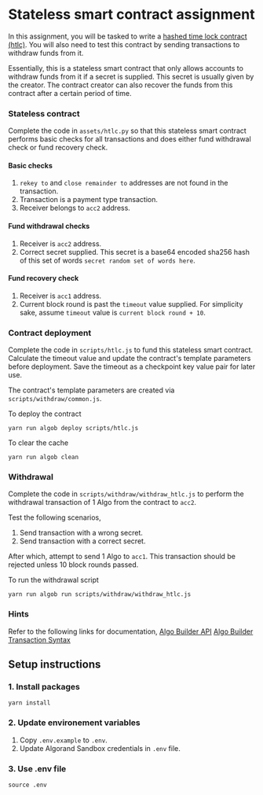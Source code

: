 # Stateless smart contract assignment

In this assignment, you will be tasked to write a [hashed time lock contract (htlc)](https://en.bitcoin.it/wiki/Hash_Time_Locked_Contracts). You will also need to test this contract by sending transactions to withdraw funds from it.

Essentially, this is a stateless smart contract that only allows accounts to withdraw funds from it if a secret is supplied. This secret is usually given by the creator. The contract creator can also recover the funds from this contract after a certain period of time.

### Stateless contract
Complete the code in `assets/htlc.py` so that this stateless smart contract performs basic checks for all transactions and does either fund withdrawal check or fund recovery check.

#### Basic checks
1. `rekey to` and `close remainder to` addresses are not found in the transaction.
2. Transaction is a payment type transaction.
3. Receiver belongs to `acc2` address.

#### Fund withdrawal checks
1. Receiver is `acc2` address.
2. Correct secret supplied. This secret is a base64 encoded sha256 hash of this set of words `secret random set of words here`.

#### Fund recovery check
1. Receiver is `acc1` address.
2. Current block round is past the `timeout` value supplied. For simplicity sake, assume `timeout` value is `current block round + 10`.

### Contract deployment
Complete the code in `scripts/htlc.js` to fund this stateless smart contract. Calculate the timeout value and update the contract's template parameters before deployment. Save the timeout as a checkpoint key value pair for later use.

The contract's template parameters are created via `scripts/withdraw/common.js`. 

To deploy the contract
```
yarn run algob deploy scripts/htlc.js
```

To clear the cache
```
yarn run algob clean
```

### Withdrawal
Complete the code in `scripts/withdraw/withdraw_htlc.js` to perform the withdrawal transaction of 1 Algo from the contract to `acc2`.

Test the following scenarios,
1. Send transaction with a wrong secret.
2. Send transaction with a correct secret.

After which, attempt to send 1 Algo to `acc1`. This transaction should be rejected unless 10 block rounds passed.

To run the withdrawal script
```
yarn run algob run scripts/withdraw/withdraw_htlc.js
```

### Hints
Refer to the following links for documentation,
[Algo Builder API](https://algobuilder.dev/api/algob/index.html)
[Algo Builder Transaction Syntax](https://github.com/scale-it/algo-builder/blob/master/docs/guide/execute-transaction.md)

## Setup instructions

### 1. Install packages
```
yarn install
```

### 2. Update environement variables
1. Copy `.env.example` to `.env`.
2. Update Algorand Sandbox credentials in `.env` file.

### 3. Use .env file
```
source .env
```
